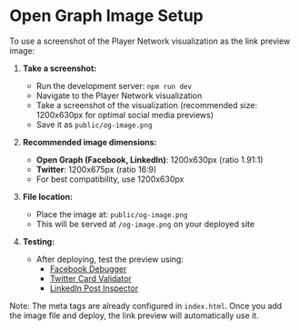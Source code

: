 # Open Graph Image Setup

To use a screenshot of the Player Network visualization as the link preview image:

1. **Take a screenshot:**
   - Run the development server: `npm run dev`
   - Navigate to the Player Network visualization
   - Take a screenshot of the visualization (recommended size: 1200x630px for optimal social media previews)
   - Save it as `public/og-image.png`

2. **Recommended image dimensions:**
   - **Open Graph (Facebook, LinkedIn)**: 1200x630px (ratio 1.91:1)
   - **Twitter**: 1200x675px (ratio 16:9)
   - For best compatibility, use 1200x630px

3. **File location:**
   - Place the image at: `public/og-image.png`
   - This will be served at `/og-image.png` on your deployed site

4. **Testing:**
   - After deploying, test the preview using:
     - [Facebook Debugger](https://developers.facebook.com/tools/debug/)
     - [Twitter Card Validator](https://cards-dev.twitter.com/validator)
     - [LinkedIn Post Inspector](https://www.linkedin.com/post-inspector/)

Note: The meta tags are already configured in `index.html`. Once you add the image file and deploy, the link preview will automatically use it.

